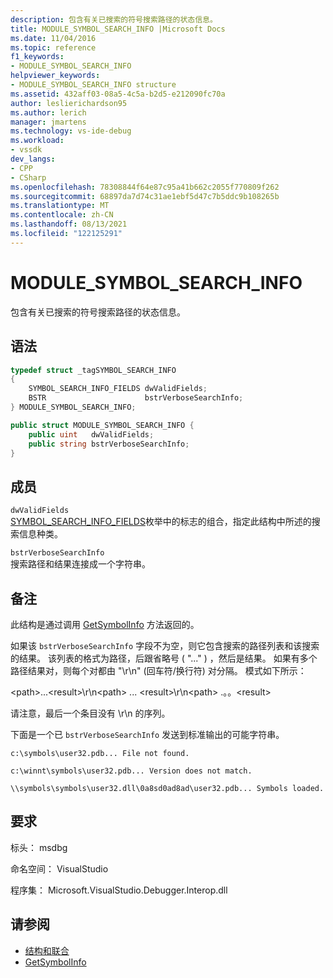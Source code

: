 ```yaml
---
description: 包含有关已搜索的符号搜索路径的状态信息。
title: MODULE_SYMBOL_SEARCH_INFO |Microsoft Docs
ms.date: 11/04/2016
ms.topic: reference
f1_keywords:
- MODULE_SYMBOL_SEARCH_INFO
helpviewer_keywords:
- MODULE_SYMBOL_SEARCH_INFO structure
ms.assetid: 432aff03-08a5-4c5a-b2d5-e212090fc70a
author: leslierichardson95
ms.author: lerich
manager: jmartens
ms.technology: vs-ide-debug
ms.workload:
- vssdk
dev_langs:
- CPP
- CSharp
ms.openlocfilehash: 78308844f64e87c95a41b662c2055f770809f262
ms.sourcegitcommit: 68897da7d74c31ae1ebf5d47c7b5ddc9b108265b
ms.translationtype: MT
ms.contentlocale: zh-CN
ms.lasthandoff: 08/13/2021
ms.locfileid: "122125291"
---
```

# <a name="module_symbol_search_info"></a>MODULE_SYMBOL_SEARCH_INFO

包含有关已搜索的符号搜索路径的状态信息。

## <a name="syntax"></a>语法

```cpp
typedef struct _tagSYMBOL_SEARCH_INFO
{
    SYMBOL_SEARCH_INFO_FIELDS dwValidFields;
    BSTR                      bstrVerboseSearchInfo;
} MODULE_SYMBOL_SEARCH_INFO;
```

```csharp
public struct MODULE_SYMBOL_SEARCH_INFO {
    public uint   dwValidFields;
    public string bstrVerboseSearchInfo;
}
```

## <a name="members"></a>成员

`dwValidFields`\
[SYMBOL_SEARCH_INFO_FIELDS](../../../extensibility/debugger/reference/symbol-search-info-fields.md)枚举中的标志的组合，指定此结构中所述的搜索信息种类。

`bstrVerboseSearchInfo`\
搜索路径和结果连接成一个字符串。

## <a name="remarks"></a>备注

此结构是通过调用 [GetSymbolInfo](../../../extensibility/debugger/reference/idebugmodule3-getsymbolinfo.md) 方法返回的。

如果该 `bstrVerboseSearchInfo` 字段不为空，则它包含搜索的路径列表和该搜索的结果。 该列表的格式为路径，后跟省略号 ( "..." ) ，然后是结果。 如果有多个路径结果对，则每个对都由 "\r\n" (回车符/换行符) 对分隔。 模式如下所示：

\<path>...\<result>\r\n\<path> ... \<result>\r\n\<path> .。。\<result>

请注意，最后一个条目没有 \r\n 的序列。

下面是一个已 `bstrVerboseSearchInfo` 发送到标准输出的可能字符串。

`c:\symbols\user32.pdb... File not found.`

`c:\winnt\symbols\user32.pdb... Version does not match.`

`\\symbols\symbols\user32.dll\0a8sd0ad8ad\user32.pdb... Symbols loaded.`

## <a name="requirements"></a>要求

标头： msdbg

命名空间： VisualStudio

程序集： Microsoft.VisualStudio.Debugger.Interop.dll

## <a name="see-also"></a>请参阅

- [结构和联合](../../../extensibility/debugger/reference/structures-and-unions.md)
- [GetSymbolInfo](../../../extensibility/debugger/reference/idebugmodule3-getsymbolinfo.md)
